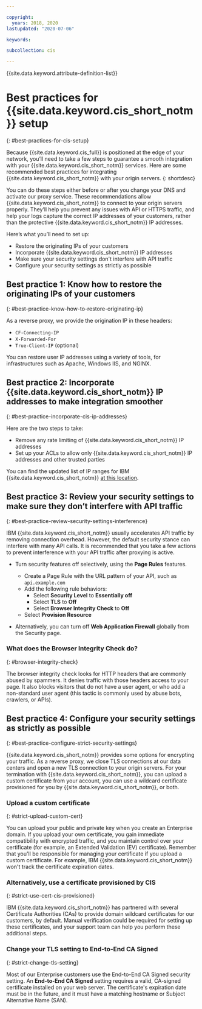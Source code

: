 ```yaml
---

copyright:
  years: 2018, 2020
lastupdated: "2020-07-06"

keywords: 

subcollection: cis

---
```


{{site.data.keyword.attribute-definition-list}}

# Best practices for {{site.data.keyword.cis_short_notm}} setup
{: #best-practices-for-cis-setup}

Because {{site.data.keyword.cis_full}} is positioned at the edge of your network, you’ll need to take a few steps to guarantee a smooth integration with your {{site.data.keyword.cis_short_notm}} services. Here are some recommended best practices for integrating {{site.data.keyword.cis_short_notm}} with your origin servers.
{: shortdesc}

You can do these steps either before or after you change your DNS and activate our proxy service. These recommendations allow {{site.data.keyword.cis_short_notm}} to connect to your origin servers properly. They’ll help you prevent any issues with API or HTTPS traffic, and help your logs capture the correct IP addresses of your customers, rather than the protective {{site.data.keyword.cis_short_notm}} IP addresses.

Here’s what you’ll need to set up:

* Restore the originating IPs of your customers
* Incorporate {{site.data.keyword.cis_short_notm}} IP addresses
* Make sure your security settings don't interfere with API traffic
* Configure your security settings as strictly as possible

## Best practice 1: Know how to restore the originating IPs of your customers
{: #best-practice-know-how-to-restore-originating-ip}

As a reverse proxy, we provide the origination IP in these headers:

* `CF-Connecting-IP`
* `X-Forwarded-For`
* `True-Client-IP` (optional)

You can restore user IP addresses using a variety of tools, for infrastructures such as Apache, Windows IIS, and NGINX.

## Best practice 2: Incorporate {{site.data.keyword.cis_short_notm}} IP addresses to make integration smoother
{: #best-practice-incorporate-cis-ip-addresses}

Here are the two steps to take:

* Remove any rate limiting of {{site.data.keyword.cis_short_notm}} IP addresses
* Set up your ACLs to allow only {{site.data.keyword.cis_short_notm}} IP addresses and other trusted parties

You can find the updated list of IP ranges for IBM {{site.data.keyword.cis_short_notm}} [at this location](/docs/cis?topic=cis-cis-allowlisted-ip-addresses).

## Best practice 3: Review your security settings to make sure they don’t interfere with API traffic
{: #best-practice-review-security-settings-interference}

IBM {{site.data.keyword.cis_short_notm}} usually accelerates API traffic by removing connection overhead. However, the default security stance can interfere with many API calls. It is recommended that you take a few actions to prevent interference with your API traffic after proxying is active.

* Turn security features off selectively, using the **Page Rules** features.
    * Create a Page Rule with the URL pattern of your API, such as `api.example.com`
    * Add the following rule behaviors:
        * Select **Security Level** to **Essentially off**
        * Select **TLS** to **Off**
        * Select **Browser Integrity Check** to **Off**
    * Select **Provision Resource**

* Alternatively, you can turn off **Web Application Firewall** globally from the Security page.

### What does the Browser Integrity Check do?
{: #browser-integrity-check}

The browser integrity check looks for HTTP headers that are commonly abused by spammers. It denies traffic with those headers access to your page. It also blocks visitors that do not have a user agent, or who add a non-standard user agent (this tactic is commonly used by abuse bots, crawlers, or APIs).

## Best practice 4: Configure your security settings as strictly as possible
{: #best-practice-configure-strict-security-settings}

{{site.data.keyword.cis_short_notm}} provides some options for encrypting your traffic. As a reverse proxy, we close TLS connections at our data centers and open a new TLS connection to your origin servers. For your termination with {{site.data.keyword.cis_short_notm}}, you can upload a custom certificate from your account, you can use a wildcard certificate provisioned for you by {{site.data.keyword.cis_short_notm}}, or both.

### Upload a custom certificate
{: #strict-upload-custom-cert}

You can upload your public and private key when you create an Enterprise domain. If you upload your own certificate, you gain immediate compatibility with encrypted traffic, and you maintain control over your certificate (for example, an Extended Validation (EV) certificate). Remember that you'll be responsible for managing your certificate if you upload a custom certificate. For example, IBM {{site.data.keyword.cis_short_notm}} won't track the certificate expiration dates.

### Alternatively, use a certificate provisioned by CIS
{: #strict-use-cert-cis-provisioned}

IBM {{site.data.keyword.cis_short_notm}} has partnered with several Certificate Authorities (CAs) to provide domain wildcard certificates for our customers, by default. Manual verification could be required for setting up these certificates, and your support team can help you perform these additional steps.

### Change your TLS setting to End-to-End CA Signed
{: #strict-change-tls-setting}

Most of our Enterprise customers use the End-to-End CA Signed security setting. An **End-to-End CA Signed** setting requires a valid, CA-signed certificate installed on your web server. The certificate's expiration date must be in the future, and it must have a matching hostname or Subject Alternative Name (SAN).
